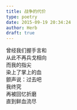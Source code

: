 ```yaml
---  
title: 战争的代价  
type: poetry  
date: 2015-09-19 20:34:24  
author: Herb  
draft: true
---  
```

曾经我们握手言和  
从此不再兵戈相向    
而我的指尖  
染上了掌上的血  
颤声说：过去吧    
我终究  
再被回忆折磨  
直到鲜血流尽